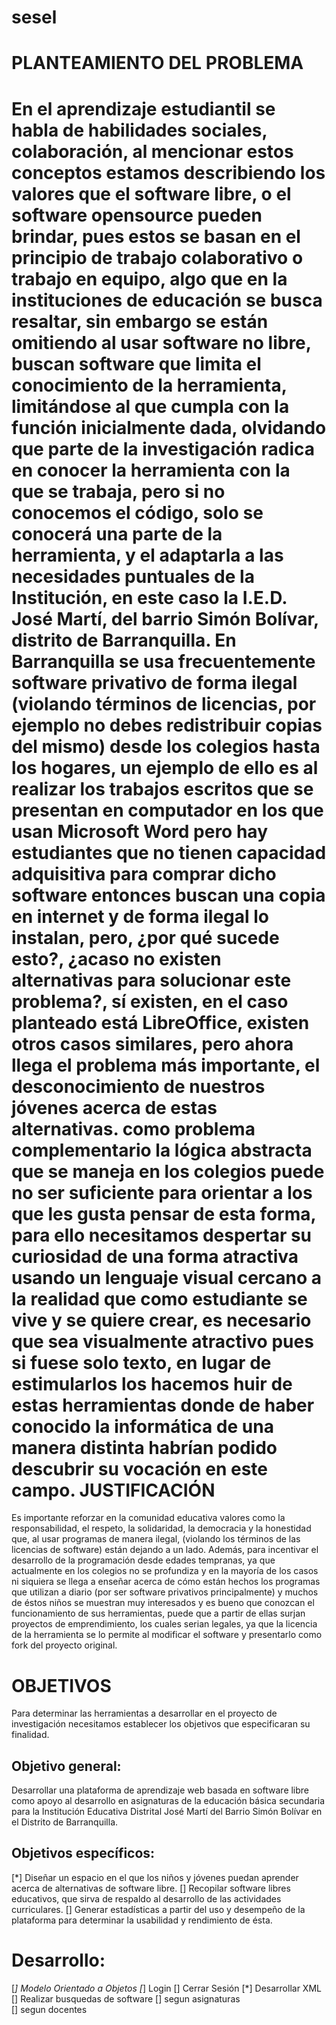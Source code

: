 sesel
=====
PLANTEAMIENTO DEL PROBLEMA
=====
En el aprendizaje estudiantil se habla de habilidades sociales, colaboración, al mencionar estos conceptos estamos describiendo los valores que el software libre, o el software opensource pueden brindar, pues estos se basan en el principio de trabajo colaborativo o trabajo en equipo, algo que en la instituciones de educación se busca resaltar, sin embargo se están omitiendo al usar software no libre, buscan software que limita el conocimiento de la herramienta, limitándose al que cumpla con la función inicialmente dada, olvidando que parte de la investigación radica en conocer la herramienta con la que se trabaja, pero si no conocemos el código, solo se conocerá una parte de la herramienta, y el adaptarla a las necesidades puntuales de la Institución, en este caso la I.E.D. José Martí, del barrio Simón Bolívar, distrito de Barranquilla.
En Barranquilla se usa frecuentemente software privativo de forma ilegal (violando términos de licencias, por ejemplo no debes redistribuir copias del mismo) desde los colegios hasta los hogares, un ejemplo de ello es al realizar los trabajos escritos que se presentan en computador en los que usan Microsoft Word pero hay estudiantes que no tienen capacidad adquisitiva para comprar dicho software entonces buscan una copia en internet y de forma ilegal lo instalan, pero, ¿por qué sucede esto?, ¿acaso no existen alternativas para solucionar este problema?, sí existen, en el caso planteado está LibreOffice, existen otros casos similares, pero ahora llega el problema más importante, el desconocimiento de nuestros jóvenes acerca de estas alternativas.
como problema complementario la lógica abstracta que se maneja en los colegios puede no ser suficiente para orientar a los que les gusta pensar de esta forma, para ello necesitamos despertar su curiosidad de una forma atractiva usando un lenguaje visual cercano a la realidad que como estudiante se vive y se quiere crear, es necesario que sea visualmente atractivo pues si fuese solo texto, en lugar de estimularlos los hacemos huir de estas herramientas donde de haber conocido la informática de una manera distinta habrían podido descubrir su vocación en este campo. 
JUSTIFICACIÓN
=====
Es importante reforzar en la comunidad educativa valores como la responsabilidad, el respeto, la solidaridad, la democracia y la honestidad que, al usar programas de manera ilegal, (violando los términos de las licencias de software) están dejando a un lado. Además, para incentivar el desarrollo de la programación desde edades tempranas, ya que actualmente en los colegios no se profundiza y en la mayoría de los casos ni siquiera se llega a enseñar acerca de cómo están hechos los programas que utilizan a diario (por ser software privativos principalmente) y muchos de éstos niños se muestran muy interesados y es bueno que conozcan el funcionamiento de sus herramientas, puede que a partir de ellas surjan proyectos de emprendimiento, los cuales serian legales, ya que la licencia de la herramienta se lo permite al modificar el software y presentarlo como fork del proyecto original.


OBJETIVOS
=====
Para determinar las herramientas a desarrollar en el proyecto de investigación necesitamos establecer los objetivos que especificaran su finalidad.

Objetivo general:
-------
Desarrollar una plataforma de aprendizaje web basada en software libre como apoyo al desarrollo en asignaturas de la educación básica secundaria  para la Institución Educativa Distrital José Martí del Barrio Simón Bolívar en el Distrito de Barranquilla.

Objetivos específicos:
------
[*] Diseñar un espacio en el que los niños y jóvenes puedan aprender acerca de alternativas de software libre.
[] Recopilar software libres educativos, que sirva de respaldo al desarrollo de las actividades curriculares.
[] Generar estadísticas a partir del uso y desempeño de la plataforma para  determinar la usabilidad y rendimiento de ésta.

 Desarrollo:
======
[*] Modelo Orientado a Objetos
[*] Login
[] Cerrar Sesión
[*] Desarrollar XML
[] Realizar busquedas de software
    [] segun asignaturas    
    [] segun docentes

    
